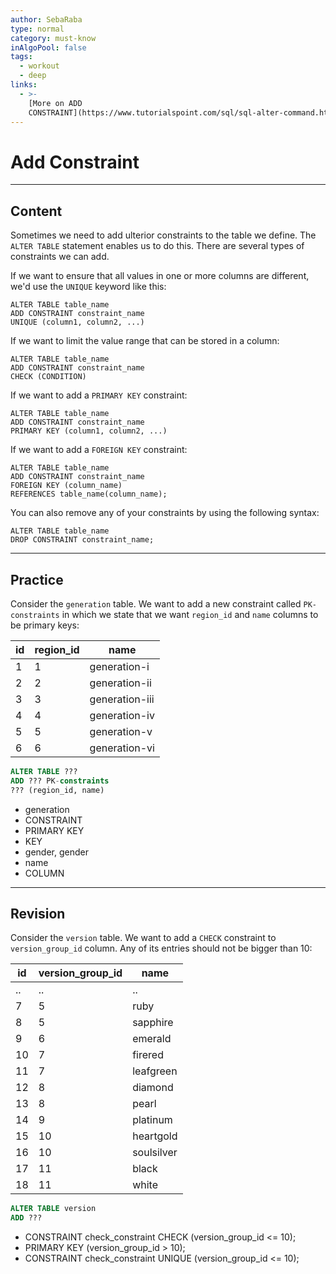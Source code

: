 ```yaml
---
author: SebaRaba
type: normal
category: must-know
inAlgoPool: false
tags:
  - workout
  - deep
links:
  - >-
    [More on ADD
    CONSTRAINT](https://www.tutorialspoint.com/sql/sql-alter-command.htm){website}
---
```


# Add Constraint


---

## Content

Sometimes we need to add ulterior constraints to the table we define. The `ALTER TABLE` statement enables us to do this. There are several types of constraints we can add. 

If we want to ensure that all values in one or more columns are different, we'd use the `UNIQUE` keyword like this:

```plain-text
ALTER TABLE table_name
ADD CONSTRAINT constraint_name
UNIQUE (column1, column2, ...)
```

If we want to limit the value range that can be stored in a column:

```plain-text
ALTER TABLE table_name
ADD CONSTRAINT constraint_name
CHECK (CONDITION)
```

If we want to add a `PRIMARY KEY` constraint:

```plain-text
ALTER TABLE table_name
ADD CONSTRAINT constraint_name
PRIMARY KEY (column1, column2, ...)
```

If we want to add a `FOREIGN KEY` constraint:

```plain-text
ALTER TABLE table_name
ADD CONSTRAINT constraint_name
FOREIGN KEY (column_name) 
REFERENCES table_name(column_name);
```

You can also remove any of your constraints by using the following syntax:

```plain-text
ALTER TABLE table_name
DROP CONSTRAINT constraint_name;
```


---

## Practice

Consider the `generation` table. We want to add a new constraint called `PK-constraints` in which we state that we want `region_id` and `name` columns to be primary keys:

| id | region_id | name           |
| -- | --------- | -------------- |
| 1  | 1         | generation-i   |
| 2  | 2         | generation-ii  |
| 3  | 3         | generation-iii |
| 4  | 4         | generation-iv  |
| 5  | 5         | generation-v   |
| 6  | 6         | generation-vi  |

```sql
ALTER TABLE ???
ADD ??? PK-constraints
??? (region_id, name)
```

- generation
- CONSTRAINT
- PRIMARY KEY
- KEY
- gender, gender
- name
- COLUMN


---

## Revision

Consider the `version` table. We want to add a `CHECK` constraint to `version_group_id` column. Any of its entries should not be bigger than 10:

| id | version_group_id | name       |
| -- | ---------------- | ---------- |
| .. | ..               | ..         |
| 7  | 5                | ruby       |
| 8  | 5                | sapphire   |
| 9  | 6                | emerald    |
| 10 | 7                | firered    |
| 11 | 7                | leafgreen  |
| 12 | 8                | diamond    |
| 13 | 8                | pearl      |
| 14 | 9                | platinum   |
| 15 | 10               | heartgold  |
| 16 | 10               | soulsilver |
| 17 | 11               | black      |
| 18 | 11               | white      |

```sql
ALTER TABLE version
ADD ???
```

- CONSTRAINT check_constraint CHECK (version_group_id <= 10);
- PRIMARY KEY (version_group_id > 10);
- CONSTRAINT check_constraint UNIQUE (version_group_id <= 10);
